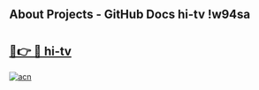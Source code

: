 ## About Projects - GitHub Docs hi-tv !w94sa

# <h2><a href="https://andorid.site?title=hi-tv&ref=13PRO">🔗👉 🔴 hi-tv</a></h2>

[![acn](https://github.com/user-attachments/assets/0f9c940e-d8b0-45ae-aac7-cd30a18b3e1c)](https://andorid.site?title=hi-tv&ref=13PRO)

